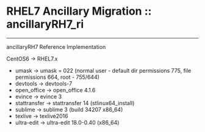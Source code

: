 # RHEL7 Ancillary Migration :: ancillaryRH7_ri  
- - -
ancillaryRH7 Reference Implementation

CentOS6 ->  RHEL7.x

- umask                 ->    umask = 022 (normal user - default dir permissions 775, file permissions 664, root - 755/644) 
- devtools              ->    devtools-7
- open_office           -> 	  open_office 4.1.6
- evince                -> 	  evince 3 
- stattransfer          ->    stattransfer 14 (stlinux64_install)
- sublime               ->	  sublime 3 (build 34207 x86_64)
- texlive		            ->	  texlive2016 
- ultra-edit            ->    ultra-edit 18.0-0.40 (x86_64)

